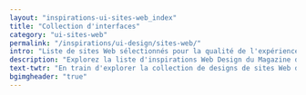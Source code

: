 ```yaml
---
layout: "inspirations-ui-sites-web_index"
title: "Collection d'interfaces"
category: "ui-sites-web"
permalink: "/inspirations/ui-design/sites-web/"
intro: "Liste de sites Web sélectionnés pour la qualité de l'expérience proposée, la clarté des contenus, la simplicité d'utilisation &amp; le design sympa. N'hésitez pas à partager vos découvertes et vos créations."
description: "Explorez la liste d'inspirations Web Design du Magazine du Webdesign."
text-twtr: "En train d'explorer la collection de designs de sites Web du @MagDuWebdesign."
bgimgheader: "true"
---
```

